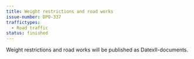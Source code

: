 ```yaml
---
title: Weight restrictions and road works
issue-number: DPO-337
traffictypes:
  - Road traffic
status: finished
---
```


Weight restrictions and road works will be published as DatexII-documents.
